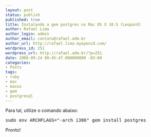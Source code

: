 ```yaml
---
layout: post
status: publish
published: true
title: Instalando a gem postgres no Mac OS X 10.5 (Leopard)
author: Rafael Lima
author_login: admin
author_email: contato@rafael.adm.br
author_url: http://rafael.lima.myopenid.com/
wordpress_id: 251
wordpress_url: http://rafael.adm.br/?p=251
date: 2008-09-24 00:45:47.000000000 -03:00
categories:
- Posts
tags:
- ruby
- mac
- macos
- gem
- postgresql
---
```

Para tal, utilize o comando abaixo:
<pre lang="bash">sudo env ARCHFLAGS="-arch i386" gem install postgres</pre>

Pronto!
